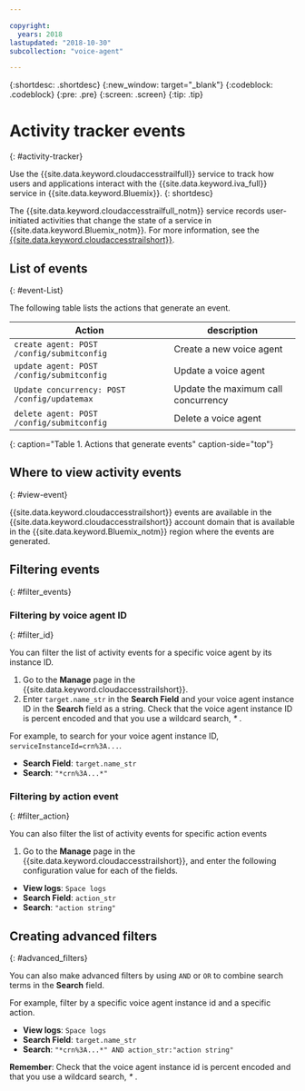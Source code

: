 ```yaml
---

copyright:
  years: 2018
lastupdated: "2018-10-30"
subcollection: "voice-agent"

---
```


{:shortdesc: .shortdesc}
{:new_window: target="_blank"}
{:codeblock: .codeblock}
{:pre: .pre}
{:screen: .screen}
{:tip: .tip}


# Activity tracker events
{: #activity-tracker}

Use the {{site.data.keyword.cloudaccesstrailfull}} service to track how users and applications interact with the {{site.data.keyword.iva_full}} service in {{site.data.keyword.Bluemix}}. {: shortdesc}

The {{site.data.keyword.cloudaccesstrailfull_notm}} service records user-initiated activities that change the state of a service in {{site.data.keyword.Bluemix_notm}}. For more information, see the [{{site.data.keyword.cloudaccesstrailshort}}](/docs/services/cloud-activity-tracker?topic=cloud-activity-tracker-getting-started-with-cla#getting-started-with-cla).

## List of events
{: #event-List}

The following table lists the actions that generate an event.

|Action| description |
| --- | ---- |
| `create agent: POST /config/submitconfig` | Create a new voice agent |
| `update agent: POST /config/submitconfig` | Update a voice agent |
| `Update concurrency: POST /config/updatemax` | Update the maximum call concurrency |
| `delete agent: POST /config/submitconfig` | Delete a voice agent |
{: caption="Table 1. Actions that generate events" caption-side="top"}

## Where to view activity events
{: #view-event}

{{site.data.keyword.cloudaccesstrailshort}} events are available in the {{site.data.keyword.cloudaccesstrailshort}} account domain that is available in the {{site.data.keyword.Bluemix_notm}} region where the events are generated.

## Filtering events
{: #filter_events}

### Filtering by voice agent ID
{: #filter_id}

You can filter the list of activity events for a specific voice agent by its instance ID.

1. Go to the **Manage** page in the {{site.data.keyword.cloudaccesstrailshort}}.
2. Enter `target.name_str` in the **Search Field** and your voice agent instance ID in the **Search** field as a string. Check that the voice agent instance ID is percent encoded and that you use a wildcard search, _*_ .

For example, to search for your voice agent instance ID, `serviceInstanceId=crn%3A...`.

  * **Search Field**: `target.name_str`
  * **Search**: `"*crn%3A...*"`

### Filtering by action event
{: #filter_action}

You can also filter the list of activity events for specific action events

1. Go to the **Manage** page in the {{site.data.keyword.cloudaccesstrailshort}}, and enter the following configuration value for each of the fields.

  * **View logs**: `Space logs`
  * **Search Field**: `action_str`
  * **Search**: `"action string"`

## Creating advanced filters
{: #advanced_filters}

You can also make advanced filters by using `AND` or `OR` to combine search terms in the **Search** field.

For example, filter by a specific voice agent instance id and a specific action.

* **View logs**: `Space logs`
* **Search Field**: `target.name_str`
* **Search**: `"*crn%3A...*" AND action_str:"action string"`

**Remember**: Check that the voice agent instance id is percent encoded and that you use a wildcard search, _*_ .

